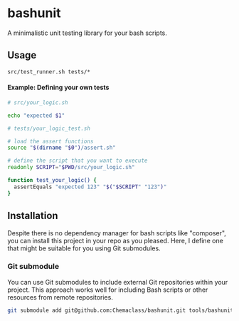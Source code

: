# bashunit

A minimalistic unit testing library for your bash scripts.

## Usage

`src/test_runner.sh tests/*`

#### Example: Defining your own tests

```bash
# src/your_logic.sh

echo "expected $1"
```

```bash
# tests/your_logic_test.sh

# load the assert functions
source "$(dirname "$0")/assert.sh" 

# define the script that you want to execute
readonly SCRIPT="$PWD/src/your_logic.sh"

function test_your_logic() {
  assertEquals "expected 123" "$("$SCRIPT" "123")"
}
```

## Installation

Despite there is no dependency manager for bash scripts like "composer", you can install this project in your repo as you pleased. Here, I define one that might be suitable for you using Git submodules.

### Git submodule

You can use Git submodules to include external Git repositories within your project. This approach works well for including Bash scripts or other resources from remote repositories.

```bash
git submodule add git@github.com:Chemaclass/bashunit.git tools/bashunit
```